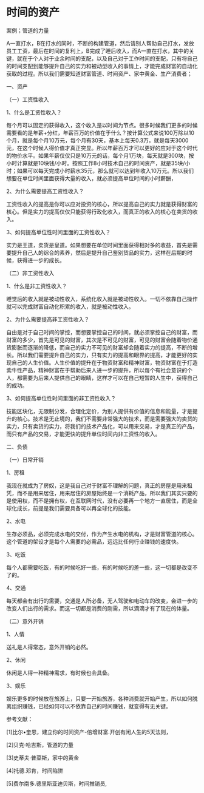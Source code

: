 # 时间的资产

案例；管道的力量

A一直打水，B在打水的同时，不断的构建管道，然后请别人帮助自己打水，发放员工工资，最后在时间的复利上，B完成了睡后收入，而A一直在打水，其中的关键，就在于个人对于业余时间的支配，以及自己对于工作时间的支配，只有将自己的时间支配到能够提升自己的实力和被动型收入的事情上，才能完成财富的自动化获取的过程。所以我们需要知道财富管道、时间资产、家中黄金、生产消费者；

一、资产

（一）工资性收入

1、什么是工资性收入？

每个月可以固定的获得收入，这个收入是以时间为节点。很多时候我们更多的时候需要看的是年薪+分红，年薪百万的价值在于什么？按计算公式来说100万除以10个月，就是每个月10万元，每个月有30天，基本上每天0.3万，就是每天3000元，在这个时候人得价值才真正突显。所以年薪百万才可以更好的应对于这个时代的物价水平。如果年薪仅仅只是10万元的话，每个月1万块，每天就是300块，按小时计算就是10块钱/小时。按照工作8小时技术自己的时间资产，就是35块/小时；如果可以每天完成小时薪水35元，那么就可以达到年收入10万元。所以我们想要在单位时间里面获得大量的收入，就必须提高单位时间的小时薪酬，

2、为什么需要提高工资性收入？

工资性收入的提高是你可以应对投资的核心，所以提高自己的实力就是获得财富的核心。但是实力的提高仅仅只能获得行政化收入，而真正的收入的核心在卖货的收入。

3、如何提高单位性时间里面的工资性收入？

实力是王道，卖货是皇道。如果想要在单位时间里面获得相对多的收益，首先是需要提升自己人的综合的素养，然后是提升自己鉴别货品的实力，这样在后期的时候，获得进一步的成长。

（二）非工资性收入

1、什么是非工资性收入？

睡觉后的收入就是被动性收入，系统化收入就是被动性收入。一切不依靠自己操作就可以完成财富自动化积累的收入，就是被动性收入。

2、为什么需要提高非工资性收入？

自由是对于自己时间的掌控，而想要掌控自己的时间，就必须掌控自己的财富，而财富的多少，首先是可见的财富，其次是不可见的财富，可见的财富会随着物价通货膨胀而逐渐的降低，而自己的实力不可见的财富却会随着实力的提高，不断的增长。所以我们需要提升自己的实力，只有实力的提高和眼界的提高，才能更好的实现自己的人生价值。人生价值的提升在于物资财富和精神财富，物资财富在于打造紫牛性产品，精神财富在于帮助后来人进一步的提升，所以每个有社会意识的个人，都需要为后来人提供自己的眼睛，这样才可以在自己短暂的人生中，获得自己的成功。

3、如何提高单位性时间里面的非工资性收入？

技能区块化，无限制分发，合理化定价，为别人提供有价值的信息和能量，才是提升的核心。技术是无止境的，我们不需要非常强大的技术，而是需要强大的卖货的实力，只有卖货的实力，将我们的技术产品化，可以用来交易，才是真正的产品，而只有产品的交易，才能更快的提升单位时间内非工资性的收入。

二、负债

（一）日常开销

1、房租

我现在就成为了房奴，这是我自己对于财富不理解的问题，真正的房屋是用来租凭，而不是用来居住，用来居住的房屋始终是一个消耗产品，所以我们其实只要的是使用权，而不是拥有权，在互联网时代，没有必要再一个地方一直居住，而是全球化成长，前提是我们需要具备可以再全球化的技能。

2、水电

生存必须品，必须完成水电的交付，作为产生水电的机构，才是财富管道的核心。这个管道的架设才是每个人需要的必需品，远远比任何行业赚钱的速度快。

3、吃饭

每个人都需要吃饭，有的时候吃好一些，有的时候吃的差一些，这一切都是改变不了的。

4、交通

每天都会有出行的需要，交通是人所必备，无人驾驶和电动车的改变，会进一步的改变人们出行的需求。而这一切都是消费的刚需，所以滴滴才有了现在的体量。

（二）意外开销

1、人情

送礼是人得常态，意外开销的必然。

2、休闲

休闲是人得一种精神需求，有时候也会具备。

3、娱乐

娱乐更多的时候放在旅游上，只要一开始旅游，各种消费就开始产生，所以如何脱离组织赚钱，已经如何可以不依靠自己的时间赚钱，就变得有无关键。

参考文献：

[1]比尔•奎恩，建立你的时间资产-倍增财富.开创有闲人生的5天法则，

[2]贝克·哈吉斯，管道的力量

[3]史蒂夫·普菜斯，家中的黄金

[4]托德.邓肯，时间陷阱

[5]费尔南多.德里斯亚迪贝斯，时间推销员,
